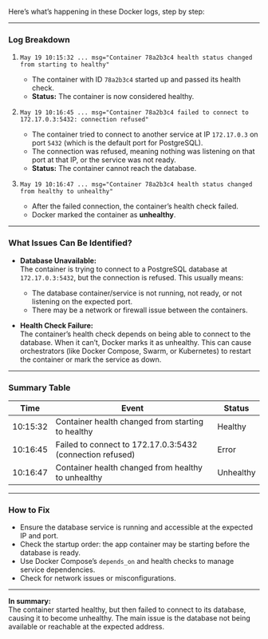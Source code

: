 Here’s what’s happening in these Docker logs, step by step:

---

### **Log Breakdown**

1.  
   ```
   May 19 10:15:32 ... msg="Container 78a2b3c4 health status changed from starting to healthy"
   ```
   - The container with ID `78a2b3c4` started up and passed its health check.  
   - **Status:** The container is now considered healthy.

2.  
   ```
   May 19 10:16:45 ... msg="Container 78a2b3c4 failed to connect to 172.17.0.3:5432: connection refused"
   ```
   - The container tried to connect to another service at IP `172.17.0.3` on port `5432` (which is the default port for PostgreSQL).
   - The connection was refused, meaning nothing was listening on that port at that IP, or the service was not ready.
   - **Status:** The container cannot reach the database.

3.  
   ```
   May 19 10:16:47 ... msg="Container 78a2b3c4 health status changed from healthy to unhealthy"
   ```
   - After the failed connection, the container’s health check failed.
   - Docker marked the container as **unhealthy**.

---

### **What Issues Can Be Identified?**

- **Database Unavailable:**  
  The container is trying to connect to a PostgreSQL database at `172.17.0.3:5432`, but the connection is refused. This usually means:
  - The database container/service is not running, not ready, or not listening on the expected port.
  - There may be a network or firewall issue between the containers.

- **Health Check Failure:**  
  The container’s health check depends on being able to connect to the database. When it can’t, Docker marks it as unhealthy. This can cause orchestrators (like Docker Compose, Swarm, or Kubernetes) to restart the container or mark the service as down.

---

### **Summary Table**

| Time       | Event                                                                 | Status      |
|------------|-----------------------------------------------------------------------|-------------|
| 10:15:32   | Container health changed from starting to healthy                     | Healthy     |
| 10:16:45   | Failed to connect to 172.17.0.3:5432 (connection refused)             | Error       |
| 10:16:47   | Container health changed from healthy to unhealthy                    | Unhealthy   |

---

### **How to Fix**

- Ensure the database service is running and accessible at the expected IP and port.
- Check the startup order: the app container may be starting before the database is ready.
- Use Docker Compose’s `depends_on` and health checks to manage service dependencies.
- Check for network issues or misconfigurations.

---

**In summary:**  
The container started healthy, but then failed to connect to its database, causing it to become unhealthy. The main issue is the database not being available or reachable at the expected address.
